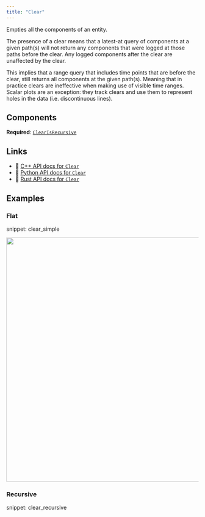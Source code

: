 ```yaml
---
title: "Clear"
---
```


Empties all the components of an entity.

The presence of a clear means that a latest-at query of components at a given path(s)
will not return any components that were logged at those paths before the clear.
Any logged components after the clear are unaffected by the clear.

This implies that a range query that includes time points that are before the clear,
still returns all components at the given path(s).
Meaning that in practice clears are ineffective when making use of visible time ranges.
Scalar plots are an exception: they track clears and use them to represent holes in the
data (i.e. discontinuous lines).

## Components

**Required**: [`ClearIsRecursive`](../components/clear_is_recursive.md)

## Links
 * 🌊 [C++ API docs for `Clear`](https://ref.rerun.io/docs/cpp/stable/structrerun_1_1archetypes_1_1Clear.html)
 * 🐍 [Python API docs for `Clear`](https://ref.rerun.io/docs/python/stable/common/archetypes#rerun.archetypes.Clear)
 * 🦀 [Rust API docs for `Clear`](https://docs.rs/rerun/latest/rerun/archetypes/struct.Clear.html)

## Examples

### Flat

snippet: clear_simple

<center>
<picture data-inline-viewer="snippets/clear_simple">
  <source media="(max-width: 480px)" srcset="https://static.rerun.io/clear_simple/2f5df95fcc53e9f0552f65670aef7f94830c5c1a/480w.png">
  <source media="(max-width: 768px)" srcset="https://static.rerun.io/clear_simple/2f5df95fcc53e9f0552f65670aef7f94830c5c1a/768w.png">
  <source media="(max-width: 1024px)" srcset="https://static.rerun.io/clear_simple/2f5df95fcc53e9f0552f65670aef7f94830c5c1a/1024w.png">
  <source media="(max-width: 1200px)" srcset="https://static.rerun.io/clear_simple/2f5df95fcc53e9f0552f65670aef7f94830c5c1a/1200w.png">
  <img src="https://static.rerun.io/clear_simple/2f5df95fcc53e9f0552f65670aef7f94830c5c1a/full.png" width="640">
</picture>
</center>

### Recursive

snippet: clear_recursive

